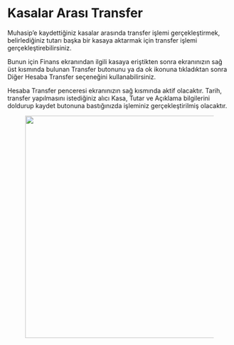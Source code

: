 # Kasalar Arası Transfer

Muhasip’e kaydettiğiniz kasalar arasında transfer işlemi gerçekleştirmek, belirlediğiniz tutarı başka bir kasaya aktarmak için transfer işlemi gerçekleştirebilirsiniz.&#x20;

Bunun için Finans ekranından ilgili kasaya eriştikten sonra ekranınızın sağ üst kısmında bulunan Transfer butonunu ya da ok ikonuna tıkladıktan sonra Diğer Hesaba Transfer seçeneğini kullanabilirsiniz.&#x20;

Hesaba Transfer penceresi ekranınızın sağ kısmında aktif olacaktır. Tarih, transfer yapılmasını istediğiniz alıcı Kasa, Tutar ve Açıklama bilgilerini doldurup kaydet butonuna bastığınızda işleminiz gerçekleştirilmiş olacaktır.&#x20;

<figure><img src="https://cdn.muhasip.dev/drive/guides/image/7bb15db1-bfe7-4fd0-b9c8-c0b985dd009c.gif" alt="" height="500" width="800"><figcaption></figcaption></figure>
